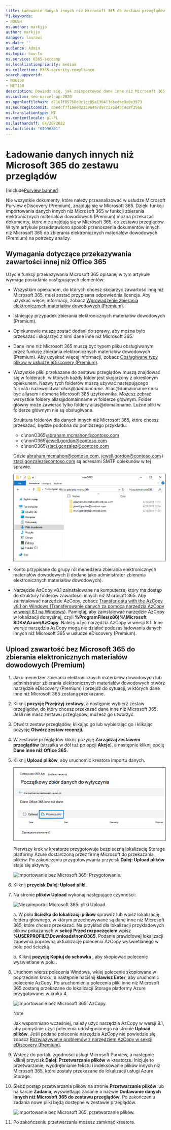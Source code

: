 ```yaml
---
title: Ładowanie danych innych niż Microsoft 365 do zestawu przeglądów
f1.keywords:
- NOCSH
ms.author: markjjo
author: markjjo
manager: laurawi
ms.date: ''
audience: Admin
ms.topic: how-to
ms.service: O365-seccomp
ms.localizationpriority: medium
ms.collection: M365-security-compliance
search.appverid:
- MOE150
- MET150
description: Dowiedz się, jak zaimportować dane inne niż Microsoft 365 do zestawu przeglądów do analizy w przypadku zbierania elektronicznych materiałów dowodowych (Premium).
ms.custom: seo-marvel-apr2020
ms.openlocfilehash: d7167f85760d0c1cc05e130413dbcdae9e0e3973
ms.sourcegitcommit: caedcf7f16eed23596487d97c375d4bc4c8f3566
ms.translationtype: MT
ms.contentlocale: pl-PL
ms.lasthandoff: 04/20/2022
ms.locfileid: "64996861"
---
```

# <a name="load-non-microsoft-365-data-into-a-review-set"></a>Ładowanie danych innych niż Microsoft 365 do zestawu przeglądów

[!include[Purview banner](../includes/purview-rebrand-banner.md)]

Nie wszystkie dokumenty, które należy przeanalizować w usłudze Microsoft Purview eDiscovery (Premium), znajdują się w Microsoft 365. Dzięki funkcji importowania danych innych niż Microsoft 365 w funkcji zbierania elektronicznych materiałów dowodowych (Premium) można przekazać dokumenty, które nie znajdują się w Microsoft 365, do zestawu przeglądów. W tym artykule przedstawiono sposób przenoszenia dokumentów innych niż Microsoft 365 do zbierania elektronicznych materiałów dowodowych (Premium) na potrzeby analizy.

## <a name="requirements-to-upload-non-office-365-content"></a>Wymagania dotyczące przekazywania zawartości innej niż Office 365

Użycie funkcji przekazywania Microsoft 365 opisanej w tym artykule wymaga posiadania następujących elementów:

- Wszystkim opiekunom, do których chcesz skojarzyć zawartość inną niż Microsoft 365, musi zostać przypisana odpowiednia licencja. Aby uzyskać więcej informacji, zobacz [Wprowadzenie zbierania elektronicznych materiałów dowodowych (Premium)](get-started-with-advanced-ediscovery.md#step-1-verify-and-assign-appropriate-licenses).

- Istniejący przypadek zbierania elektronicznych materiałów dowodowych (Premium).

- Opiekunowie muszą zostać dodani do sprawy, aby można było przekazać i skojarzyć z nimi dane inne niż Microsoft 365.

- Dane inne niż Microsoft 365 muszą być typem pliku obsługiwanym przez funkcję zbierania elektronicznych materiałów dowodowych (Premium). Aby uzyskać więcej informacji, zobacz [Obsługiwane typy plików w usłudze eDiscovery (Premium)](supported-filetypes-ediscovery20.md).

- Wszystkie pliki przekazane do zestawu przeglądów muszą znajdować się w folderach, w których każdy folder jest skojarzony z określonym opiekunem. Nazwy tych folderów muszą używać następującego formatu nazewnictwa: *alias@domainname*. Alias@domainname musi być aliasem i domeną Microsoft 365 użytkownika. Możesz zebrać wszystkie foldery alias@domainname w folderze głównym. Folder główny może zawierać tylko foldery alias@domainname. Luźne pliki w folderze głównym nie są obsługiwane.

   Struktura folderów dla danych innych niż Microsoft 365, które chcesz przekazać, będzie podobna do poniższego przykładu:

   - c:\nonO365\abraham.mcmahon@contoso.com
   - c:\nonO365\jewell.gordon@contoso.com
   - c:\nonO365\staci.gonzalez@contoso.com

   Gdzie abraham.mcmahon@contoso.com, jewell.gordon@contoso.com i staci.gonzalez@contoso.com są adresami SMTP opiekunów w tej sprawie.

   ![Struktura folderów przekazywania danych innych niż Microsoft 365.](../media/3f2dde84-294e-48ea-b44b-7437bd25284c.png)

- Konto przypisane do grupy ról menedżera zbierania elektronicznych materiałów dowodowych (i dodane jako administrator zbierania elektronicznych materiałów dowodowych).

- Narzędzie AzCopy v8.1 zainstalowane na komputerze, który ma dostęp do struktury folderów zawartości innych niż Microsoft 365. Aby zainstalować narzędzie AzCopy, zobacz [Transfer data with the AzCopy v8.1 on Windows (Transferowanie danych za pomocą narzędzia AzCopy w wersji 8.1 na Windows](/previous-versions/azure/storage/storage-use-azcopy)). Pamiętaj, aby zainstalować narzędzie AzCopy w lokalizacji domyślnej, czyli **%ProgramFiles(x86)%\Microsoft SDKs\Azure\AzCopy**. Należy użyć narzędzia AzCopy w wersji 8.1. Inne wersje narzędzia AzCopy mogą nie działać podczas ładowania danych innych niż Microsoft 365 w usłudze eDiscovery (Premium).


## <a name="upload-non-microsoft-365-content-into-ediscovery-premium"></a>Upload zawartość bez Microsoft 365 do zbierania elektronicznych materiałów dowodowych (Premium)

1. Jako menedżer zbierania elektronicznych materiałów dowodowych lub administrator zbierania elektronicznych materiałów dowodowych otwórz narzędzie eDiscovery (Premium) i przejdź do sytuacji, w których dane inne niż Microsoft 365 zostaną przekazane.  

2. Kliknij **pozycję Przejrzyj zestawy**, a następnie wybierz zestaw przeglądów, do który chcesz przekazać dane inne niż Microsoft 365.  Jeśli nie masz zestawu przeglądów, możesz go utworzyć. 
 
3. Otwórz zestaw przeglądów, klikając go lub wybierając go i klikając pozycję **Otwórz zestaw recenzji**.

4. W zestawie przeglądów kliknij pozycję **Zarządzaj zestawem przeglądów** (strzałka w dół tuż po opcji **Akcje**), a następnie kliknij opcję **Dane inne niż Office 365**.

5. Kliknij **Upload plików**, aby uruchomić kreatora importu danych.

   ![Upload plików.](../media/574f4059-4146-4058-9df3-ec97cf28d7c7.png)

   Pierwszy krok w kreatorze przygotowuje bezpieczną lokalizację Storage platformy Azure dostarczoną przez firmę Microsoft do przekazania plików.  Po zakończeniu przygotowywania przycisk **Dalej: Upload plików** staje się aktywny.

   ![Importowanie bez Microsoft 365: Przygotowanie.](../media/0670a347-a578-454a-9b3d-e70ef47aec57.png)
 
5. Kliknij **przycisk Dalej: Upload pliki**.

6. Na stronie **plików Upload** wykonaj następujące czynności:

   ![Niezaimportuj Microsoft 365: pliki Upload.](../media/3ea53b5d-7f9b-4dfc-ba63-90a38c14d41a.png)

   a. W polu **Ścieżka do lokalizacji plików** sprawdź lub wpisz lokalizację folderu głównego, w którym przechowywane są dane inne niż Microsoft 365, które chcesz przekazać. Na przykład dla lokalizacji przykładowych plików pokazanych w **sekcji Przed rozpoczęciem** wpisz **%USERPROFILE\Downloads\nonO365**. Podanie prawidłowej lokalizacji zapewnia poprawną aktualizację polecenia AzCopy wyświetlanego w polu pod ścieżką.

   b. Kliknij **pozycję Kopiuj do schowka** , aby skopiować polecenie wyświetlane w polu .

7. Uruchom wiersz polecenia Windows, wklej polecenie skopiowane w poprzednim kroku, a następnie naciśnij **klawisz Enter**, aby uruchomić polecenie AzCopy.  Po uruchomieniu polecenia pliki inne niż Microsoft 365 zostaną przekazane do lokalizacji Storage platformy Azure przygotowanej w kroku 4.

   ![Importowanie bez Microsoft 365: AzCopy.](../media/504e2dbe-f36f-4f36-9b08-04aea85d8250.png)

   > [!NOTE]
   > Jak wspomniano wcześniej, należy użyć narzędzia AzCopy w wersji 8.1, aby pomyślnie użyć polecenia udostępnionego na stronie **Upload plików**. Jeśli podane polecenie narzędzia AzCopy nie powiedzie się, zobacz [Rozwiązywanie problemów z narzędziem AzCopy w sekcji eDiscovery (Premium)](troubleshooting-azcopy.md).

8. Wstecz do portalu zgodności usługi Microsoft Purview, a następnie kliknij przycisk **Dalej: Przetwarzanie plików** w kreatorze.  Inicjuje to przetwarzanie, wyodrębnianie tekstu i indeksowanie plików innych niż Microsoft 365, które zostały przekazane do lokalizacji usługi Azure Storage.  

9. Śledź postęp przetwarzania plików na stronie **Przetwarzanie plików** lub na karcie **Zadania**, wyświetlając zadanie o nazwie **Dodawanie danych innych niż Microsoft 365 do zestawu przeglądów**.  Po zakończeniu zadania nowe pliki będą dostępne w zestawie przeglądów.

   ![Importowanie bez Microsoft 365: przetwarzanie plików.](../media/218b1545-416a-4a9f-9b25-3b70e8508f67.png)

10. Po zakończeniu przetwarzania możesz zamknąć kreatora.
